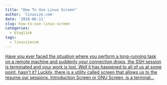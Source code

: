 ```yaml
---
title: "How To Use Linux Screen"
author: 'linuxize.com'
date: '2018-06-11'
slug: how-to-use-linux-screen
categories:
  - bloglink
tags:
  - linuxizecom
---
```


[Have you ever faced the situation where you perform a long-running task on a remote machine and suddenly your connection drops, the SSH session is terminated and your work is lost. Well it has happened to all of us at some point, hasn't it? Luckily, there is a utility called screen that allows us to the resume our sessions. Introduction Screen or GNU Screen, is a terminal...<click to read more>](https://linuxize.com/post/how-to-use-linux-screen/)

